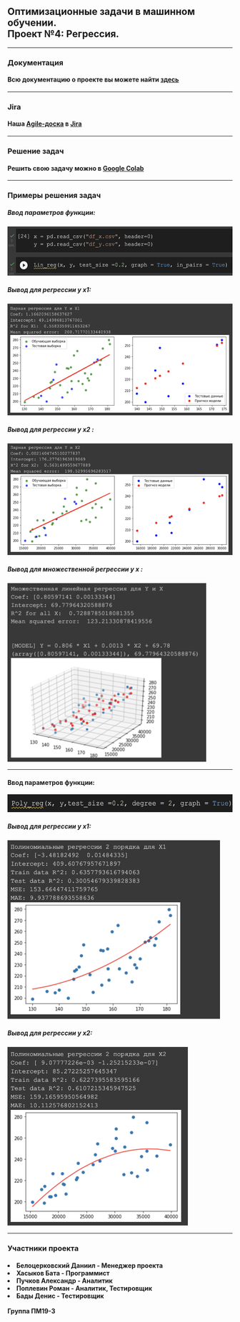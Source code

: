 <html>
	<body>
		<h2>Оптимизационные задачи в машинном обучении. <br> Проект №4: Регрессия.</h2>
		<hr>
		<h3>Документация</h3>
		<h4>Всю документацию о проекте вы можете найти <a href = "documentation.pdf">здесь</a></h4>
		<hr>
		<h3>Jira</h3>
		<h4>Наша <a href = "https://opml.atlassian.net/jira/software/projects/VA4/boards/3">Аgile-доска</a> в <a href = "https://www.atlassian.com/ru/software/jira">Jira</a></h4>
		<hr>
		<h3>Решение задач</h3>
		<h4>Решить свою задачу можно в <a href="https://colab.research.google.com/drive/1NXlZ2qofNQIbtMpfqnuFhETHGZuwyZ7Y?usp=sharing">Google Colab</a> </h4>
		<hr>
		<h3>Примеры решения задач</h3>
		<h5>Ввод параметров функции: </h5> 
		<img src="Images/l1.1.png"
		     height="110px">
		<h5>Вывод для регрессии y x1: </h5>                                                
		<img src="Images/l1.2.png"
		     height="250px">
		<h5>Вывод для регрессии y x2 : </h5> 
		<img src="Images/l1.3.png"
		     height="250px">
		<h5>Вывод для множественной регрессии y x : </h5> 
		<img src="Images/l1.4.png"
		     height="400px">
		<hr>
		<h4>Ввод параметров функции: </h4>
		<img src="Images/p1.1.png"
		     height="40px">
		<h5>Вывод для регрессии y x1: </h5> 
		<img src="Images/p1.2.png"
		     height="400px">
		<h5>Вывод для регрессии y x2: </h5> 
		<img src="Images/p1.3.png"
		     height="400px">
		<hr>
		<h3>Участники проекта</h3>
		<h4>
		<li>Белоцерковский Даниил - Менеджер проектa</li>
		<li>Хасыков Бата - Программист</li>
		<li>Пучков Александр - Аналитик</li>
		<li>Поплевин Роман - Аналитик, Тестировщик</li>
		<li>Бады Денис - Тестировщик</li>
		<br>
		Группа ПМ19-3
		</h4>
  </body>
</html>
